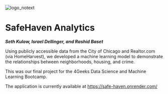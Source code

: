 ![logo_notext](https://github.com/idellinger/chicago-crime-property-analysis/assets/51415637/31d3e280-7a86-4ee3-9501-748d3991a3dc)

# SafeHaven Analytics

***Seth Kulow, Israel Dellinger, and Rashid Baset***


Using publicly accessible data from the City of Chicago and Realtor.com (via HomeHarvest), we developed a machine learning model to demonstrate the relationships between neighborhoods, housing, and crime.

This was our final project for the 4Geeks Data Science and Machine Learning Bootcamp. 

The application is currently available at <https://safe-haven.onrender.com/>
